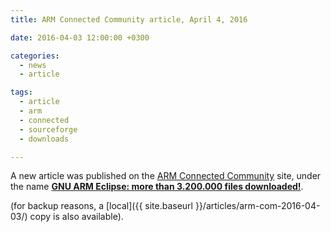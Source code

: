 ```yaml
---
title: ARM Connected Community article, April 4, 2016

date: 2016-04-03 12:00:00 +0300

categories:
  - news
  - article

tags:
  - article
  - arm
  - connected
  - sourceforge
  - downloads

---
```


A new article was published on the [ARM Connected Community](https://community.arm.com) site, under the name **[GNU ARM Eclipse: more than 3.200.000 files downloaded!](https://community.arm.com/groups/tools/blog/2016/04/03/gnu-arm-eclipse-more-than-3200000-files-downloaded)**.

(for backup reasons, a [local]({{ site.baseurl }}/articles/arm-com-2016-04-03/) copy is also available).
